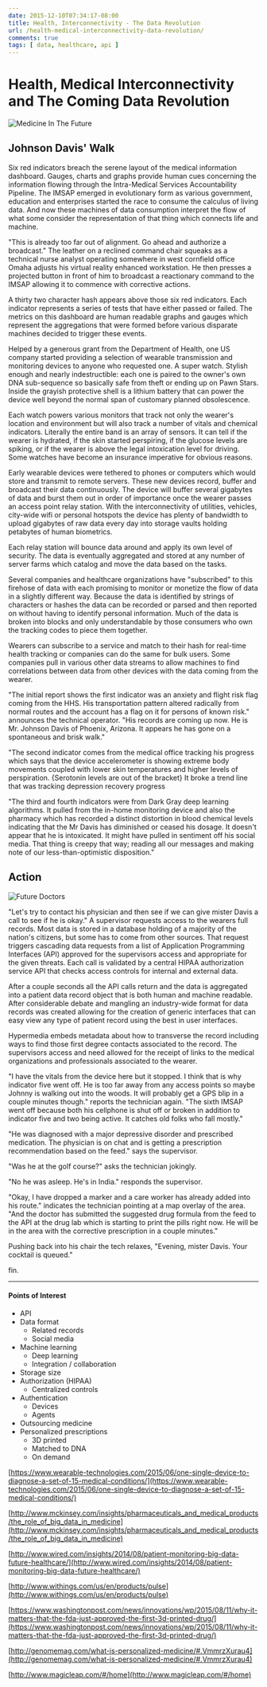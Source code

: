 ```yaml
---
date: 2015-12-10T07:34:17-08:00
title: Health, Interconnectivity - The Data Revolution
url: /health-medical-interconnectivity-data-revolution/
comments: true
tags: [ data, healthcare, api ]
---
```


# Health, Medical Interconnectivity and The Coming Data Revolution

![Medicine In The Future](/images/future-medicine-small.jpg)

## Johnson Davis' Walk

Six red indicators breach the serene layout of the medical information dashboard. Gauges, charts and graphs provide human cues concerning the information flowing through the Intra-Medical Services Accountability Pipeline. The IMSAP emerged in evolutionary form as various government, education and enterprises started the race to consume the calculus of living data. And now these machines of data consumption interpret the flow of what some consider the representation of that thing which connects life and machine.

"This is already too far out of alignment. Go ahead and authorize a broadcast." The leather on a reclined command chair squeaks as a technical nurse analyst operating somewhere in west cornfield office Omaha adjusts his virtual reality enhanced workstation. He then presses a projected button in front of him to broadcast a reactionary command to the IMSAP allowing it to commence with corrective actions.

A thirty two character hash appears above those six red indicators. Each indicator represents a series of tests that have either passed or failed. The metrics on this dashboard are human readable graphs and gauges which represent the aggregations that were formed before various disparate machines decided to trigger these events.

Helped by a generous grant from the Department of Health, one US company started providing a selection of wearable transmission and monitoring devices to anyone who requested one. A super watch. Stylish enough and nearly indestructible: each one is paired to the owner's own DNA sub-sequence so basically safe from theft or ending up on Pawn Stars. Inside the grayish protective shell is a lithium battery that can power the device well beyond the normal span of customary planned obsolescence.

Each watch powers various monitors that track not only the wearer's location and environment but will also track a number of vitals and chemical indicators. Literally the entire band is an array of sensors. It can tell if the wearer is hydrated, if the skin started perspiring, if the glucose levels are spiking, or if the wearer is above the legal intoxication level for driving. Some watches have become an insurance imperative for obvious reasons.

Early wearable devices were tethered to phones or computers which would store and transmit to remote servers. These new devices record, buffer and broadcast their data continuously. The device will buffer several gigabytes of data and burst them out in order of importance once the wearer passes an access point relay station. With the interconnectivity of utilities, vehicles, city-wide wifi or personal hotspots the device has plenty of bandwidth to upload gigabytes of raw data every day into storage vaults holding petabytes of human biometrics.

Each relay station will bounce data around and apply its own level of security. The data is eventually aggregated and stored at any number of server farms which catalog and move the data based on the tasks.

Several companies and healthcare organizations have "subscribed" to this firehose of data with each promising to monitor or monetize the flow of data in a slightly different way. Because the data is identified by strings of characters or hashes the data can be recorded or parsed and then reported on without having to identify personal information. Much of the data is broken into blocks and only understandable by those consumers who own the tracking codes to piece them together.

Wearers can subscribe to a service and match to their hash for real-time health tracking or companies can do the same for bulk users. Some companies pull in various other data streams to allow machines to find correlations between data from other devices with the data coming from the wearer.

"The initial report shows the first indicator was an anxiety and flight risk flag coming from the HHS. His transportation pattern altered radically from normal routes and the account has a flag on it for persons of known risk." announces the technical operator. "His records are coming up now. He is Mr. Johnson Davis of Phoenix, Arizona. It appears he has gone on a spontaneous and brisk walk."

"The second indicator comes from the medical office tracking his progress which says that the device accelerometer is showing extreme body movements coupled with lower skin temperatures and higher levels of perspiration. {Serotonin levels are out of the bracket} It broke a trend line that was tracking depression recovery progress

"The third and fourth indicators were from Dark Gray deep learning algorithms. It pulled from the in-home monitoring device and also the pharmacy which has recorded a distinct distortion in blood chemical levels indicating that the Mr Davis has diminished or ceased his dosage. It doesn't appear that he is intoxicated. It might have pulled in sentiment off his social media. That thing is creepy that way; reading all our messages and making note of our less-than-optimistic disposition."

## Action

![Future Doctors](/images/doctor-future1.jpg)

"Let's try to contact his physician and then see if we can give mister Davis a call to see if he is okay." A supervisor requests access to the wearers full records. Most data is stored in a database holding of a majority of the nation's citizens, but some has to come from other sources. That request triggers cascading data requests from a list of Application Programming Interfaces (API) approved for the supervisors access and appropriate for the given threats. Each call is validated by a central HIPAA authorization service API that checks access controls for internal and external data.

After a couple seconds all the API calls return and the data is aggregated into a patient data record object that is both human and machine readable. After considerable debate and mangling an industry-wide format for data records was created allowing for the creation of generic interfaces that can easy view any type of patient record using the best in user interfaces.

Hypermedia embeds metadata about how to transverse the record including ways to find those first degree contacts associated to the record. The supervisors access and need allowed for the receipt of links to the medical organizations and professionals associated to the wearer.

"I have the vitals from the device here but it stopped. I think that is why indicator five went off. He is too far away from any access points so maybe Johnny is walking out into the woods. It will probably get a GPS blip in a couple minutes though." reports the technician again. "The sixth IMSAP went off because both his cellphone is shut off or broken in addition to indicator five and two being active. It catches old folks who fall mostly."

"He was diagnosed with a major depressive disorder and prescribed medication. The physician is on chat and is getting a prescription recommendation based on the feed." says the supervisor.

"Was he at the golf course?" asks the technician jokingly.

"No he was asleep. He's in India." responds the supervisor.

"Okay, I have dropped a marker and a care worker has already added into his route." indicates the technician pointing at a map overlay of the area. "And the doctor has submitted the suggested drug formula from the feed to the API at the drug lab which is starting to print the pills right now. He will be in the area with the corrective prescription in a couple minutes."

Pushing back into his chair the tech relaxes, "Evening, mister Davis. Your cocktail is queued."

fin.

<hr />

#### Points of Interest

*   API
*   Data format
    *   Related records
    *   Social media
*   Machine learning
    *   Deep learning
    *   Integration / collaboration
*   Storage size
*   Authorization (HIPAA)
    *   Centralized controls
*   Authentication
    *   Devices
    *   Agents
*   Outsourcing medicine
*   Personalized prescriptions
    *   3D printed
    *   Matched to DNA
    *   On demand

[https://www.wearable-technologies.com/2015/06/one-single-device-to-diagnose-a-set-of-15-medical-conditions/](https://www.wearable-technologies.com/2015/06/one-single-device-to-diagnose-a-set-of-15-medical-conditions/)

[http://www.mckinsey.com/insights/pharmaceuticals_and_medical_products/the_role_of_big_data_in_medicine](http://www.mckinsey.com/insights/pharmaceuticals_and_medical_products/the_role_of_big_data_in_medicine)

[http://www.wired.com/insights/2014/08/patient-monitoring-big-data-future-healthcare/](http://www.wired.com/insights/2014/08/patient-monitoring-big-data-future-healthcare/)

[http://www.withings.com/us/en/products/pulse](http://www.withings.com/us/en/products/pulse)

[https://www.washingtonpost.com/news/innovations/wp/2015/08/11/why-it-matters-that-the-fda-just-approved-the-first-3d-printed-drug/](https://www.washingtonpost.com/news/innovations/wp/2015/08/11/why-it-matters-that-the-fda-just-approved-the-first-3d-printed-drug/)

[http://genomemag.com/what-is-personalized-medicine/#.VmmrzXurau4](http://genomemag.com/what-is-personalized-medicine/#.VmmrzXurau4)

[http://www.magicleap.com/#/home](http://www.magicleap.com/#/home)
